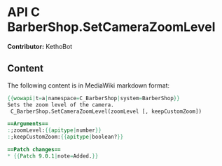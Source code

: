 # API C BarberShop.SetCameraZoomLevel

**Contributor:** KethoBot

## Content

The following content is in MediaWiki markdown format:

```mediawiki
{{wowapi|t=a|namespace=C_BarberShop|system=BarberShop}}
Sets the zoom level of the camera.
 C_BarberShop.SetCameraZoomLevel(zoomLevel [, keepCustomZoom])

==Arguments==
:;zoomLevel:{{apitype|number}}
:;keepCustomZoom:{{apitype|boolean?}}

==Patch changes==
* {{Patch 9.0.1|note=Added.}}
```